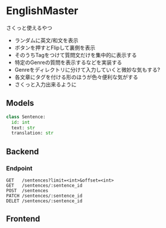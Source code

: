 # EnglishMaster

さくっと使えるやつ<br>

- ランダムに英文/和文を表示
- ボタンを押すとFlipして裏側を表示
- そのうちTagをつけて質問文だけを集中的に表示する
- 特定のGenreの質問を表示するなどを実装する
- Genreをディレクトリに分けて入力していくと微妙な気もする?
- 各文章にタグを付ける形のほうが色々便利な気がする
- さくっと入力出来るように


## Models

```python
class Sentence:
  id: int
  text: str
  translation: str
```


## Backend


### Endpoint

```
GET   /sentences?limit=<int>&offset=<int>
GET   /sentences/:sentence_id
POST  /sentences
PATCH /sentences/:sentence_id
DELET /sentences/:sentence_id
```


## Frontend
